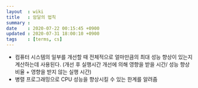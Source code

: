 ```yaml
---
layout  : wiki
title   : 암달의 법칙
summary : 
date    : 2020-07-22 00:15:45 +0900
updated : 2020-07-31 18:00:10 +0900
tags    : [terms, cs]
---
```


* 컴퓨터 시스템의 일부를 개선할 때 전체적으로 얼마만큼의 최대 성능 향상이 있는지 계산하는데 사용된다. 
(개선 후 실행시간  개선에 의해 영향을 받을 시간/ 성능 향상 비율 + 영향을 받지 않는 실행 시간)
* 병렬 프로그래밍으로 CPU 성능을 향상시킬 수 있는 한계를 알려줌
